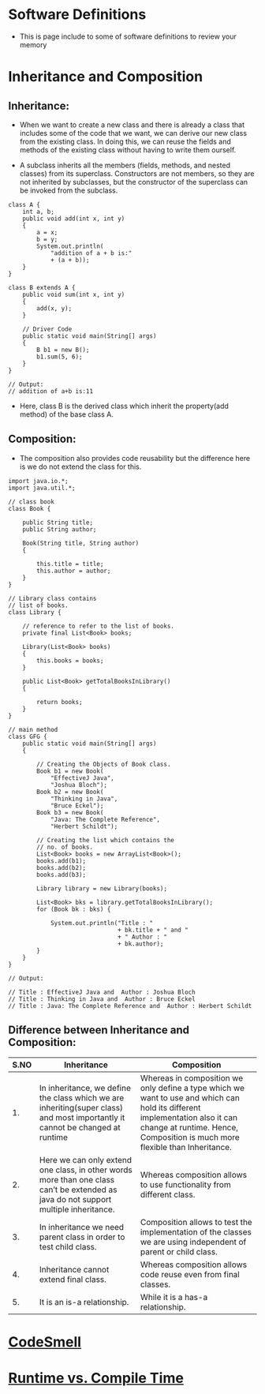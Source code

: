 # Software Definitions

- This is page include to some of software definitions to review your memory

# Inheritance and Composition

## Inheritance: 

- When we want to create a new class and there is already a class that includes some of the code that we want, we can derive our new class from the existing class. In doing this, we can reuse the fields and methods of the existing class without having to write them ourself.

- A subclass inherits all the members (fields, methods, and nested classes) from its superclass. Constructors are not members, so they are not inherited by subclasses, but the constructor of the superclass can be invoked from the subclass.

```jave
class A {
    int a, b;
    public void add(int x, int y)
    {
        a = x;
        b = y;
        System.out.println(
            "addition of a + b is:"
            + (a + b));
    }
}
 
class B extends A {
    public void sum(int x, int y)
    {
        add(x, y);
    }
 
    // Driver Code
    public static void main(String[] args)
    {
        B b1 = new B();
        b1.sum(5, 6);
    }
}

// Output: 
// addition of a+b is:11 

```
- Here, class B is the derived class which inherit the property(add method) of the base class A.

## Composition: 
 - The composition also provides code reusability but the difference here is we do not extend the class for this.
 
 ```jave
 import java.io.*;
 import java.util.*;
  
 // class book
 class Book {
  
     public String title;
     public String author;
  
     Book(String title, String author)
     {
  
         this.title = title;
         this.author = author;
     }
 }
  
 // Library class contains
 // list of books.
 class Library {
  
     // reference to refer to the list of books.
     private final List<Book> books;
  
     Library(List<Book> books)
     {
         this.books = books;
     }
  
     public List<Book> getTotalBooksInLibrary()
     {
  
         return books;
     }
 }
  
 // main method
 class GFG {
     public static void main(String[] args)
     {
  
         // Creating the Objects of Book class.
         Book b1 = new Book(
             "EffectiveJ Java",
             "Joshua Bloch");
         Book b2 = new Book(
             "Thinking in Java",
             "Bruce Eckel");
         Book b3 = new Book(
             "Java: The Complete Reference",
             "Herbert Schildt");
  
         // Creating the list which contains the
         // no. of books.
         List<Book> books = new ArrayList<Book>();
         books.add(b1);
         books.add(b2);
         books.add(b3);
  
         Library library = new Library(books);
  
         List<Book> bks = library.getTotalBooksInLibrary();
         for (Book bk : bks) {
  
             System.out.println("Title : "
                                + bk.title + " and "
                                + " Author : "
                                + bk.author);
         }
     }
 }
 
 // Output:
 
 // Title : EffectiveJ Java and  Author : Joshua Bloch
 // Title : Thinking in Java and  Author : Bruce Eckel
 // Title : Java: The Complete Reference and  Author : Herbert Schildt
 
 ```

## Difference between Inheritance and Composition:

| S.NO  | Inheritance | Composition
| ------------- | ------------- | ------------- |
| 1.  | In inheritance, we define the class which we are inheriting(super class) and most importantly it cannot be changed at runtime  | Whereas in composition we only define a type which we want to use and which can hold its different implementation also it can change at runtime. Hence, Composition is much more flexible than Inheritance. | 
| 2.  | Here we can only extend one class, in other words more than one class can’t be extended as java do not support multiple inheritance.   | Whereas composition allows to use functionality from different class. |
| 3. | In inheritance we need parent class in order to test child class. | Composition allows to test the implementation of the classes we are using independent of parent or child class. |
| 4. | Inheritance cannot extend final class.  | Whereas composition allows code reuse even from final classes. |
| 5. | It is an is-a relationship.  | While it is a has-a relationship. |


# [CodeSmell](https://www.codegrip.tech/productivity/everything-you-need-to-know-about-code-smells/)


# [Runtime vs. Compile Time](https://www.baeldung.com/cs/runtime-vs-compile-time)




